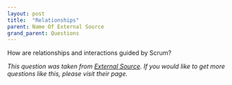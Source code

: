 ```yaml
---
layout: post
title:  "Relationships"
parent: Name Of External Source
grand_parent: Questions
---
```


How are relationships and interactions guided by Scrum?

*This question was taken from [External Source](https://google.com).
If you would like to get more questions like this, please visit their page.*